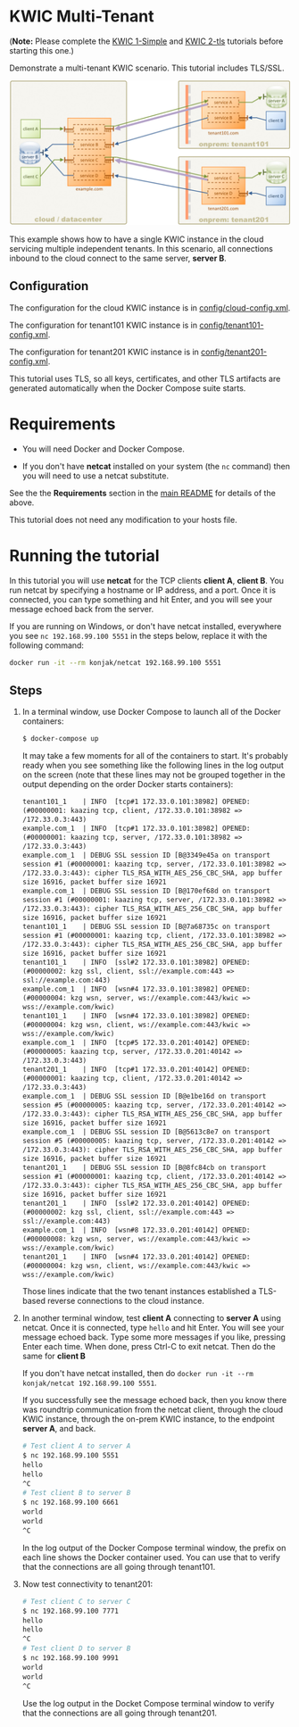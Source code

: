 # KWIC Multi-Tenant

(**Note:** Please complete the [KWIC 1-Simple](../1-simple) and [KWIC 2-tls](../1-simple) tutorials before starting this one.)

Demonstrate a multi-tenant KWIC scenario. This tutorial includes TLS/SSL.

![KWIC](img/kwic-multi-tenant.jpg)

This example shows how to have a single KWIC instance in the cloud servicing multiple independent tenants. In this scenario, all connections inbound to the cloud connect to the same server, **server B**.

## Configuration

The configuration for the cloud KWIC instance is in [config/cloud-config.xml](config/cloud-config.xml).

The configuration for tenant101 KWIC instance is in [config/tenant101-config.xml](config/tenant101-config.xml).

The configuration for tenant201 KWIC instance is in [config/tenant201-config.xml](config/tenant201-config.xml).

This tutorial uses TLS, so all keys, certificates, and other TLS artifacts are generated automatically when the Docker Compose suite starts.

# Requirements

* You will need Docker and Docker Compose.

* If you don't have **netcat** installed on your system (the `nc` command) then you will need to use a netcat substitute.

See the the **Requirements** section in the [main README](../../README.md) for details of the above.

This tutorial does not need any modification to your hosts file.

# Running the tutorial

In this tutorial you will use **netcat** for the TCP clients **client A**, **client B**. You run netcat by specifying a hostname or IP address, and a port. Once it is connected, you can type something and hit Enter, and you will see your message echoed back from the server.

If you are running on Windows, or don't have netcat installed, everywhere you see `nc 192.168.99.100 5551` in the steps below, replace it with the following command:

```bash
docker run -it --rm konjak/netcat 192.168.99.100 5551
```

## Steps

1. In a terminal window, use Docker Compose to launch all of the Docker containers:

    ```bash
    $ docker-compose up
    ```

    It may take a few moments for all of the containers to start. It's probably ready when you see something like the following lines in the log output on the screen (note that these lines may not be grouped together in the output depending on the order Docker starts containers):

    ```
    tenant101_1    | INFO  [tcp#1 172.33.0.101:38982] OPENED: (#00000001: kaazing tcp, client, /172.33.0.101:38982 => /172.33.0.3:443)
    example.com_1  | INFO  [tcp#1 172.33.0.101:38982] OPENED: (#00000001: kaazing tcp, server, /172.33.0.101:38982 => /172.33.0.3:443)
    example.com_1  | DEBUG SSL session ID [B@3349e45a on transport session #1 (#00000001: kaazing tcp, server, /172.33.0.101:38982 => /172.33.0.3:443): cipher TLS_RSA_WITH_AES_256_CBC_SHA, app buffer size 16916, packet buffer size 16921
    example.com_1  | DEBUG SSL session ID [B@170ef68d on transport session #1 (#00000001: kaazing tcp, server, /172.33.0.101:38982 => /172.33.0.3:443): cipher TLS_RSA_WITH_AES_256_CBC_SHA, app buffer size 16916, packet buffer size 16921
    tenant101_1    | DEBUG SSL session ID [B@7a68735c on transport session #1 (#00000001: kaazing tcp, client, /172.33.0.101:38982 => /172.33.0.3:443): cipher TLS_RSA_WITH_AES_256_CBC_SHA, app buffer size 16916, packet buffer size 16921
    tenant101_1    | INFO  [ssl#2 172.33.0.101:38982] OPENED: (#00000002: kzg ssl, client, ssl://example.com:443 => ssl://example.com:443)
    example.com_1  | INFO  [wsn#4 172.33.0.101:38982] OPENED: (#00000004: kzg wsn, server, ws://example.com:443/kwic => wss://example.com/kwic)
    tenant101_1    | INFO  [wsn#4 172.33.0.101:38982] OPENED: (#00000004: kzg wsn, client, ws://example.com:443/kwic => wss://example.com/kwic)
    example.com_1  | INFO  [tcp#5 172.33.0.201:40142] OPENED: (#00000005: kaazing tcp, server, /172.33.0.201:40142 => /172.33.0.3:443)
    tenant201_1    | INFO  [tcp#1 172.33.0.201:40142] OPENED: (#00000001: kaazing tcp, client, /172.33.0.201:40142 => /172.33.0.3:443)
    example.com_1  | DEBUG SSL session ID [B@e1be16d on transport session #5 (#00000005: kaazing tcp, server, /172.33.0.201:40142 => /172.33.0.3:443): cipher TLS_RSA_WITH_AES_256_CBC_SHA, app buffer size 16916, packet buffer size 16921
    example.com_1  | DEBUG SSL session ID [B@5613c8e7 on transport session #5 (#00000005: kaazing tcp, server, /172.33.0.201:40142 => /172.33.0.3:443): cipher TLS_RSA_WITH_AES_256_CBC_SHA, app buffer size 16916, packet buffer size 16921
    tenant201_1    | DEBUG SSL session ID [B@8fc84cb on transport session #1 (#00000001: kaazing tcp, client, /172.33.0.201:40142 => /172.33.0.3:443): cipher TLS_RSA_WITH_AES_256_CBC_SHA, app buffer size 16916, packet buffer size 16921
    tenant201_1    | INFO  [ssl#2 172.33.0.201:40142] OPENED: (#00000002: kzg ssl, client, ssl://example.com:443 => ssl://example.com:443)
    example.com_1  | INFO  [wsn#8 172.33.0.201:40142] OPENED: (#00000008: kzg wsn, server, ws://example.com:443/kwic => wss://example.com/kwic)
    tenant201_1    | INFO  [wsn#4 172.33.0.201:40142] OPENED: (#00000004: kzg wsn, client, ws://example.com:443/kwic => wss://example.com/kwic)
    ```

    Those lines indicate that the two tenant instances established a TLS-based reverse connections to the cloud instance.

1. In another terminal window, test **client A** connecting to **server A** using netcat. Once it is connected, type `hello` and hit Enter. You will see your message echoed back. Type some more messages if you like, pressing Enter each time. When done, press Ctrl-C to exit netcat. Then do the same for **client B**

    If you don't have netcat installed, then do `docker run -it --rm konjak/netcat 192.168.99.100 5551`.

    If you successfully see the message echoed back, then you know there was roundtrip communication from the netcat client, through the cloud KWIC instance, through the on-prem KWIC instance, to the endpoint **server A**, and back.

    ```bash
    # Test client A to server A
    $ nc 192.168.99.100 5551
    hello
    hello
    ^C
    # Test client B to server B
    $ nc 192.168.99.100 6661
    world
    world
    ^C
    ```

    In the log output of the Docker Compose terminal window, the prefix on each line shows the Docker container used. You can use that to verify that the connections are all going through tenant101.

2. Now test connectivity to tenant201:

    ```bash
    # Test client C to server C
    $ nc 192.168.99.100 7771
    hello
    hello
    ^C
    # Test client D to server B
    $ nc 192.168.99.100 9991
    world
    world
    ^C
    ```

    Use the log output in the Docket Compose terminal window to verify that the connections are all going through tenant201.
